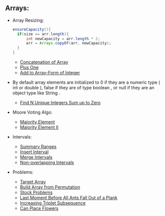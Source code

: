 ## Arrays:
  - Array Resizing:
    ```java
    ensureCapacity(){
      if(size == arr.length){
          int newCapacity = arr.length * 2;
          arr = Arrays.copyOf(arr, newCapacity);
      }
    }
    ```
    - [Concatenation of Array](https://leetcode.com/problems/concatenation-of-array/description/)
    - [Plus One](https://leetcode.com/problems/plus-one/description/)
    - [Add to Array-Form of Integer](https://leetcode.com/problems/add-to-array-form-of-integer/description/)
      
  - By default array elements are initialized to 0 if they are a numeric type ( int or double ), false if they are of type boolean , or null if they are an object type like String .
    -  [Find N Unique Integers Sum up to Zero](https://leetcode.com/problems/find-n-unique-integers-sum-up-to-zero/description/)
  
  - Moore Voting Algo:
    - [Majority Element](https://leetcode.com/problems/majority-element/description/)
    - [Majority Element II](https://leetcode.com/problems/majority-element-ii/description/)

  - Intervals:
    - [Summary Ranges](https://leetcode.com/problems/summary-ranges/description/)
    - [Insert Interval](https://leetcode.com/problems/insert-interval/description/)
    - [Merge Intervals](https://leetcode.com/problems/merge-intervals/description/)
    - [Non-overlapping Intervals](https://leetcode.com/problems/non-overlapping-intervals/description/)

  - Problems:
    - [Target Array](https://leetcode.com/problems/create-target-array-in-the-given-order/description/)
    - [Build Array from Permutation](https://leetcode.com/problems/build-array-from-permutation/description/)
    - [Stock Problems](https://leetcode.com/problems/best-time-to-buy-and-sell-stock-with-transaction-fee/solutions/108870/most-consistent-ways-of-dealing-with-the-series-of-stock-problems/)
    - [Last Moment Before All Ants Fall Out of a Plank](https://leetcode.com/problems/last-moment-before-all-ants-fall-out-of-a-plank/description/)
    - [Increasing Triplet Subsequence](https://leetcode.com/problems/increasing-triplet-subsequence/description/)
    - [Can Place Flowers](https://leetcode.com/problems/can-place-flowers/description/)
